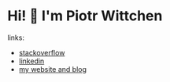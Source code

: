 Hi! 👋 I'm Piotr Wittchen
=========================

links: 
- [stackoverflow](https://stackoverflow.com/users/1150795/piotr-wittchen)
- [linkedin](https://www.linkedin.com/in/piotrwittchen/)
- [my website and blog](https://wittchen.io/)
